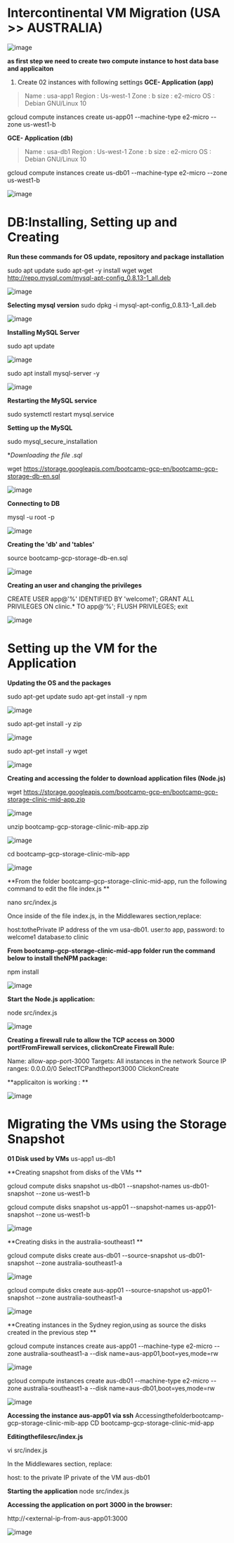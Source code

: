 # Intercontinental VM Migration (USA >> AUSTRALIA) 


![image](https://user-images.githubusercontent.com/88970736/131009886-8266181a-2aad-49b8-ab6e-e68a5c3c5079.png)

**as first step we need to create two compute instance to host data base and applicaiton**

1. Create 02 instances with following settings
 **GCE- Application (app)**
> Name : usa-app1
> Region : Us-west-1
> Zone : b
> size : e2-micro
> OS : Debian GNU/Linux 10

gcloud compute instances create us-app01 --machine-type e2-micro --zone us-west1-b

**GCE- Application (db)**
> Name : usa-db1
> Region : Us-west-1
> Zone : b
> size : e2-micro
> OS : Debian GNU/Linux 10

gcloud compute instances create us-db01 --machine-type e2-micro --zone us-west1-b

![image](https://user-images.githubusercontent.com/88970736/131013059-fb9e8685-6d52-444a-882c-4ae0919163ce.png)


# DB:Installing, Setting up and Creating

**Run these commands for OS update, repository and package installation**

sudo apt update
sudo apt-get -y install wget
wget http://repo.mysql.com/mysql-apt-config_0.8.13-1_all.deb

![image](https://user-images.githubusercontent.com/88970736/131013903-e4a30bb4-4d11-4a70-b1e3-49423e7b60f4.png)

**Selecting mysql version**
sudo dpkg -i mysql-apt-config_0.8.13-1_all.deb

![image](https://user-images.githubusercontent.com/88970736/131014352-b9e8eeec-161b-4a3b-9edf-1a405fbe9f82.png)


**Installing MySQL Server**

sudo apt update

![image](https://user-images.githubusercontent.com/88970736/131014588-9371f272-d83b-4435-9b5d-0878ddd36b0d.png)


sudo apt install mysql-server -y

![image](https://user-images.githubusercontent.com/88970736/131015056-3c3177f0-eba7-4b24-8f30-2559de9f292a.png)

**Restarting the MySQL service**

sudo systemctl restart mysql.service

**Setting up the MySQL**

sudo mysql_secure_installation

**Downloading the file *.sql**

wget https://storage.googleapis.com/bootcamp-gcp-en/bootcamp-gcp-storage-db-en.sql

![image](https://user-images.githubusercontent.com/88970736/131016007-79175bd0-24d0-4fc1-9489-a91506ebd542.png)

**Connecting to DB**

mysql -u root -p

![image](https://user-images.githubusercontent.com/88970736/131018068-e37d6fc7-d5a7-464d-b7a3-d0087b6bacb5.png)


**Creating the 'db' and 'tables'**

source bootcamp-gcp-storage-db-en.sql

![image](https://user-images.githubusercontent.com/88970736/131018226-2b919cc2-d6f1-46de-af77-538f3e867f04.png)


**Creating an user and changing the privileges**

CREATE USER app@'%' IDENTIFIED BY 'welcome1';
GRANT ALL PRIVILEGES ON clinic.* TO app@'%';
FLUSH PRIVILEGES;
exit

![image](https://user-images.githubusercontent.com/88970736/131018526-ac61fc25-35aa-49c4-afd2-dcb820ebe194.png)


# Setting up the VM for the Application

**Updating the OS and the packages**

sudo apt-get update
sudo apt-get install -y npm

![image](https://user-images.githubusercontent.com/88970736/131021579-20bc1550-adf1-4824-8e09-8afbbc6f76e1.png)


sudo apt-get install -y zip

![image](https://user-images.githubusercontent.com/88970736/131021644-78b63bd3-5cd6-4a10-9f55-fa29f9fc369a.png)

sudo apt-get install -y wget

![image](https://user-images.githubusercontent.com/88970736/131021700-c9d3c353-a704-4666-9bce-bc180c139a0a.png)


**Creating and accessing the folder to download application files (Node.js)**

wget https://storage.googleapis.com/bootcamp-gcp-en/bootcamp-gcp-storage-clinic-mid-app.zip

![image](https://user-images.githubusercontent.com/88970736/131021846-3920e587-b72c-496f-b10f-db3d7cbef902.png)

unzip bootcamp-gcp-storage-clinic-mib-app.zip

![image](https://user-images.githubusercontent.com/88970736/131022035-99055256-caf0-4899-89e9-cf6542ab8f5e.png)


cd bootcamp-gcp-storage-clinic-mib-app

![image](https://user-images.githubusercontent.com/88970736/131022198-74eeb9ea-711b-4896-8f5f-61c74935671d.png)

**From the folder bootcamp-gcp-storage-clinic-mid-app,
run the following command to edit the file index.js
**

nano src/index.js

Once inside of the file index.js, 
in the Middlewares section,replace:

host:tothePrivate IP address of the vm usa-db01.
user:to app,
password: to welcome1
database:to clinic

**From bootcamp-gcp-storage-clinic-mid-app folder run the command below to install theNPM package:**

npm install

![image](https://user-images.githubusercontent.com/88970736/131023640-fb32cc13-8925-4fbc-b461-ead1342e071a.png)

**Start the Node.js application:**

node src/index.js

![image](https://user-images.githubusercontent.com/88970736/131023907-07bcdce4-7d56-42b5-9d6f-9bf7051aeb9d.png)


**Creating a firewall rule to allow the TCP access on 3000 port!FromFirewall services, clickonCreate Firewall Rule:**

Name: allow-app-port-3000
Targets: All instances in the network
Source IP ranges: 0.0.0.0/0
SelectTCPandtheport3000
ClickonCreate

**applicaiton is working : **

![image](https://user-images.githubusercontent.com/88970736/131026224-8274b5bc-b777-40a0-9571-5475e57edef6.png)

# Migrating the VMs using the Storage Snapshot

**01 Disk used by VMs**
us-app1
us-db1

**Creating snapshot from disks of the VMs **


gcloud compute disks snapshot us-db01 --snapshot-names us-db01-snapshot --zone us-west1-b

gcloud compute disks snapshot us-app01 --snapshot-names us-app01-snapshot --zone us-west1-b

![image](https://user-images.githubusercontent.com/88970736/131158052-a9ad5eb2-aa72-4635-ade6-1ea345dfa1eb.png)

**Creating disks in the australia-southeast1 **


gcloud compute disks create aus-db01 --source-snapshot us-db01-snapshot --zone australia-southeast1-a

![image](https://user-images.githubusercontent.com/88970736/131158327-07192ecf-916b-488f-9d53-06b9a7c3c085.png)


gcloud compute disks create aus-app01 --source-snapshot us-app01-snapshot --zone australia-southeast1-a

![image](https://user-images.githubusercontent.com/88970736/131158467-cce84573-8099-470a-abe1-428c13690379.png)

**Creating instances in the Sydney region,using as source the disks created in the previous step **


gcloud compute instances create aus-app01 --machine-type e2-micro --zone australia-southeast1-a --disk name=aus-app01,boot=yes,mode=rw

![image](https://user-images.githubusercontent.com/88970736/131159135-98437d78-ac53-4022-92c3-cdb0554302c2.png)

gcloud compute instances create aus-db01 --machine-type e2-micro --zone australia-southeast1-a --disk name=aus-db01,boot=yes,mode=rw

![image](https://user-images.githubusercontent.com/88970736/131159241-c7a5fe21-1517-4bbd-a8c1-d7a042d4c122.png)

**Accessing the instance aus-app01 via ssh**
Accessingthefolderbootcamp-gcp-storage-clinic-mib-app
CD bootcamp-gcp-storage-clinic-mid-app


**Editingthefilesrc/index.js**

vi src/index.js

In the Middlewares section, replace: 

host: to the private IP private of the VM aus-db01

**Starting the application**
node src/index.js

**Accessing the application on port 3000 in the browser:**

http://<external-ip-from-aus-app01:3000


![image](https://user-images.githubusercontent.com/88970736/131160564-efcb9508-e1f3-4a64-bbb5-faa8ee3465da.png)
